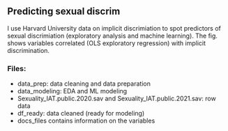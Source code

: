 ## Predicting sexual discrim

I use Harvard University data on implicit discrimiation to spot predictors of sexual discrimiation (exploratory analysis and machine learning). The fig. shows variables correlated (OLS exploratory regression) with implicit discrimination.

### Files: 
- data_prep: data cleaning and data preparation
- data_modeling: EDA and ML modeling
- Sexuality_IAT.public.2020.sav and Sexuality_IAT.public.2021.sav: row data
- df_ready: data cleaned (ready for modeling)
- docs_files contains information on the variables
